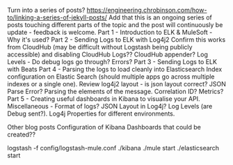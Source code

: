 Turn into a series of posts? https://engineering.chrobinson.com/how-to/linking-a-series-of-jekyll-posts/
  Add that this is an ongoing series of posts touching different parts of the topic and the post will continuously be update - feedback is welcome.
  Part 1 - Introduction to ELK & MuleSoft - Why it's used?
  Part 2 - Sending Logs to ELK with Log4j2
    Confirm this works from CloudHub (may be difficult without Logstash being publicly accessible) and disabling CloudHub Logs?? CloudHub appender?
    Log Levels - Do debug logs go through? Errors?
  Part 3 - Sending Logs to ELK with Beats
  Part 4 - Parsing the logs to load cleanly into Elasticsearch
    Index configuration on Elastic Search (should multiple apps go across multiple indexes or a single one).
    Review log4j2 layout - is json layout correct? JSON Parse Error?
    Parsing the elements of the message.
    Correlation ID? Metrics?
  Part 5 - Creating useful dashboards in Kibana to visualise your API.
  Miscellaneous - Format of logs? JSON Layout in Log4j? Log Levels (are Debug sent?). Log4j Properties for different environments.


Other blog posts
  Configuration of Kibana
    Dashboards that could be created??

  logstash -f config/logstash-mule.conf
  ./kibana
  ./mule start
  ./elasticsearch start